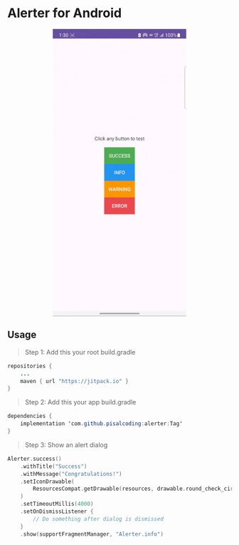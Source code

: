 # Alerter for Android
<div style="text-align:center; width: 100%;">
  <img src="demo.gif" width="300" height="auto" align="center"> 
</div>

## Usage

> Step 1: Add this your root build.gradle
```java
repositories {  
	...
    maven { url "https://jitpack.io" }
}

```
> Step 2: Add this your app build.gradle
```java
dependencies {
	implementation 'com.github.pisalcoding:alerter:Tag'
}
```

> Step 3: Show an alert dialog

```kotlin
Alerter.success()
    .withTitle("Success")
    .withMessage("Congratulations!")
    .setIconDrawable(
        ResourcesCompat.getDrawable(resources, drawable.round_check_circle_24, theme)
    )
    .setTimeoutMillis(4000)
    .setOnDismissListener {
        // Do something after dialog is dismissed
    }
    .show(supportFragmentManager, "Alerter.info")
```


